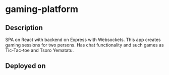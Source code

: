 # gaming-platform
## Description
SPA on React with backend on Express with Websockets. This app creates gaming sessions for two persons. Has chat functionality and such games as Tic-Tac-toe and Tsoro Yematatu.
## Deployed on
